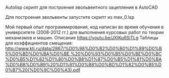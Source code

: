 Autolisp скрипт для построения эвольвентного зацепления в AutoCAD

Для построения эвольвенты запустите скрипт из mex_0.lsp

Мой первый опыт программирования, код написан во время обучения в университете (2008-2012 гг.) для выполнения курсовых работ по теории механизмов и машин.
Описание https://youtu.be/JXIKu6SiTLg
Таблицы для коэффициентов смещения: http://www.kti.ru/data/2867/%D0%98%D0%B2%D0%B0%D1%89%D0%B5%D0%BD%D0%BA%D0%BE.%20%D0%93%D0%B5%D0%BE%D0%BC%D0%B5%D1%82%D1%80%D0%B8%D1%87%D0%B5%D1%81%D0%BA%D0%B8%D0%B9%20%D1%81%D0%B8%D0%BD%D1%82%D0%B5%D0%B7%20(%D0%9C%D0%A3).pdf
